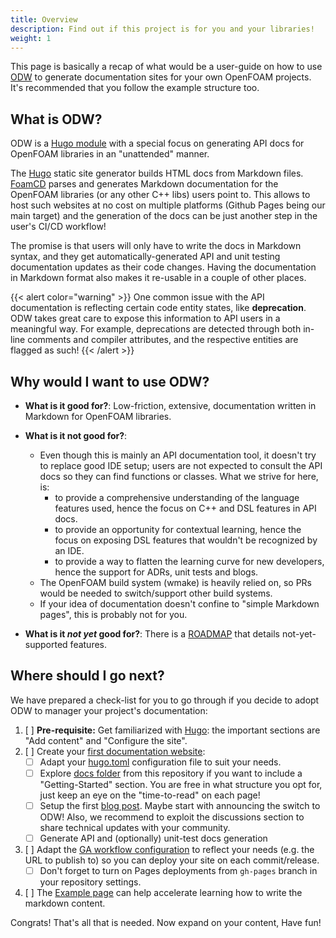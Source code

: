 ```yaml
---
title: Overview
description: Find out if this project is for you and your libraries!
weight: 1
---
```


This page is basically a recap of what would be a user-guide on how to use [ODW](https://github.com/FoamScience/ODW) to generate documentation sites for your own OpenFOAM projects. It's recommended that you follow the example structure too.

## What is ODW?

ODW is a [Hugo module](https://gohugo.io/hugo-modules/) with a special focus on generating API docs for OpenFOAM libraries in an "unattended" manner.

The [Hugo](https://gohugo.io) static site generator builds HTML docs from Markdown files. [FoamCD](https://github.com/FoamScience/FoamCD) parses and generates Markdown documentation for the OpenFOAM libraries (or any other C++ libs) users point to. This allows to host such websites at no cost on multiple platforms (Github Pages being our main target) and the generation of the docs can be just another step in the user's CI/CD workflow!

The promise is that users will only have to write the docs in Markdown syntax, and they get automatically-generated API and unit testing documentation updates as their code changes. Having the documentation in Markdown format also makes it re-usable in a couple of other places.

{{< alert color="warning" >}}
One common issue with the API documentation is reflecting certain code entity states, like **deprecation**. ODW takes great care to expose this information to API users in a meaningful way. For example, deprecations are detected through both in-line comments and compiler attributes, and the respective entities are flagged as such!
{{< /alert >}}

## Why would I want to use ODW?

* **What is it good for?**: Low-friction, extensive, documentation written in Markdown for OpenFOAM libraries.

* **What is it not good for?**:
  - Even though this is mainly an API documentation tool, it doesn't try to replace good IDE setup;
    users are not expected to consult the API docs so they can find functions or classes. What we strive for here, is:
    - to provide a comprehensive understanding of the language features used, hence the focus on C++ and DSL features in API docs.
    - to provide an opportunity for contextual learning, hence the focus on exposing DSL features that wouldn't be recognized by an IDE.
    - to provide a way to flatten the learning curve for new developers, hence the support for ADRs, unit tests and blogs.
  - The OpenFOAM build system (wmake) is heavily relied on, so PRs would be needed to switch/support other build systems.
  - If your idea of documentation doesn't confine to "simple Markdown pages", this is probably not for you.

* **What is it *not yet* good for?**: There is a [ROADMAP](https://github.com/FoamScience/FoamCD/blob/main/ROADMMAP.md) that details not-yet-supported features.

## Where should I go next?

We have prepared a check-list for you to go through if you decide to adopt ODW to manager your project's documentation:

1. [ ] **Pre-requisite:** Get familiarized with [Hugo](https://gohugo.io/getting-started/quick-start/): the important sections are "Add content" and "Configure the site".
1. [ ] Create your [first documentation website](/docs/getting-started/first-docs-website):
    - [ ] Adapt your [hugo.toml](https://github.com/FoamScience/ODW-docs/blob/main/hugo.toml) configuration file to suit your needs.
    - [ ] Explore [docs folder](https://github.com/FoamScience/ODW-docs/tree/main/content/en/docs) from this repository if you want to include a "Getting-Started" section. You are free in what structure you opt for, just keep an eye on the "time-to-read" on each page!
    - [ ] Setup the first [blog post](https://github.com/FoamScience/ODW/tree/main/content/en/blog). Maybe start with announcing the switch to ODW! Also, we recommend to exploit the discussions section to share technical updates with your community.
    - [ ] Generate API and (optionally) unit-test docs generation
1. [ ] Adapt the [GA workflow configuration](https://github.com/FoamScience/ODW-docs/blob/main/.github/workflows/gh-pages.yml) to reflect your needs (e.g. the URL to publish to) so you can deploy your site on each commit/release.
    - [ ] Don't forget to turn on Pages deployments from `gh-pages` branch in your repository settings.
1. [ ] The [Example page](/docs/getting-started/example-page) can help accelerate learning how to write the markdown content.

Congrats! That's all that is needed. Now expand on your content, Have fun!
